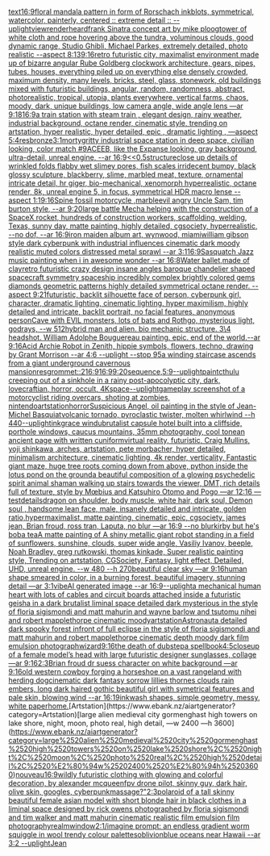 [text](https://www.ebank.nz/aiartgenerator?category=text)[16:9](https://www.ebank.nz/aiartgenerator?category=16%3A9)[floral mandala pattern in form of Rorschach inkblots, symmetrical, watercolor, painterly, centered :: extreme detail :: --uplight](https://www.ebank.nz/aiartgenerator?category=floral%2520mandala%2520pattern%2520in%2520form%2520of%2520Rorschach%2520inkblots%2C%2520symmetrical%2C%2520watercolor%2C%2520painterly%2C%2520centered%2520%3A%3A%2520extreme%2520detail%2520%3A%3A%2520--uplight)[view](https://www.ebank.nz/aiartgenerator?category=view)[render](https://www.ebank.nz/aiartgenerator?category=render)[heard](https://www.ebank.nz/aiartgenerator?category=heard)[frank Sinatra concept art by mike ploog](https://www.ebank.nz/aiartgenerator?category=frank%2520Sinatra%2520concept%2520art%2520by%2520mike%2520ploog)[tower of white cloth and rope hovering above the tundra, voluminous clouds, good dynamic range, Studio Ghibli, Michael Parkes, extremely detailed, photo realistic --aspect 8:13](https://www.ebank.nz/aiartgenerator?category=tower%2520of%2520white%2520cloth%2520and%2520rope%2520hovering%2520above%2520the%2520tundra%2C%2520voluminous%2520clouds%2C%2520good%2520dynamic%2520range%2C%2520Studio%2520Ghibli%2C%2520Michael%2520Parkes%2C%2520extremely%2520detailed%2C%2520photo%2520realistic%2520--aspect%25208%3A13)[9:16](https://www.ebank.nz/aiartgenerator?category=9%3A16)[retro futuristic city,  maximalist environment made up of bizarre angular Rube Goldberg clockwork architecture, gears, pipes, tubes, houses, everything piled up on everything else densely crowded, maximum density, many levels, bricks, steel, glass, stonework, old buildings mixed with futuristic buildings,  angular, random, randomness, abstract, photorealistic, tropical, utopia, plants everywhere, vertical farms, chaos,  moody, dark, unique buildings, low camera angle, wide angle lens  —ar 9:18](https://www.ebank.nz/aiartgenerator?category=retro%2520futuristic%2520city%2C%2520%2520maximalist%2520environment%2520made%2520up%2520of%2520bizarre%2520angular%2520Rube%2520Goldberg%2520clockwork%2520architecture%2C%2520gears%2C%2520pipes%2C%2520tubes%2C%2520houses%2C%2520everything%2520piled%2520up%2520on%2520everything%2520else%2520densely%2520crowded%2C%2520maximum%2520density%2C%2520many%2520levels%2C%2520bricks%2C%2520steel%2C%2520glass%2C%2520stonework%2C%2520old%2520buildings%2520mixed%2520with%2520futuristic%2520buildings%2C%2520%2520angular%2C%2520random%2C%2520randomness%2C%2520abstract%2C%2520photorealistic%2C%2520tropical%2C%2520utopia%2C%2520plants%2520everywhere%2C%2520vertical%2520farms%2C%2520chaos%2C%2520%2520moody%2C%2520dark%2C%2520unique%2520buildings%2C%2520low%2520camera%2520angle%2C%2520wide%2520angle%2520lens%2520%2520%E2%80%94ar%25209%3A18)[16:9](https://www.ebank.nz/aiartgenerator?category=16%3A9)[a train station with steam train , elegant design, rainy weather, industrial background, octane render, cinematic style, trending on artstation, hyper realistic, hyper detailed, epic , dramatic lighting , —aspect 5:4](https://www.ebank.nz/aiartgenerator?category=a%2520train%2520station%2520with%2520steam%2520train%2520%2C%2520elegant%2520design%2C%2520rainy%2520weather%2C%2520industrial%2520background%2C%2520octane%2520render%2C%2520cinematic%2520style%2C%2520trending%2520on%2520artstation%2C%2520hyper%2520realistic%2C%2520hyper%2520detailed%2C%2520epic%2520%2C%2520dramatic%2520lighting%2520%2C%2520%E2%80%94aspect%25205%3A4)[res](https://www.ebank.nz/aiartgenerator?category=res)[bronze](https://www.ebank.nz/aiartgenerator?category=bronze)[3:1](https://www.ebank.nz/aiartgenerator?category=3%3A1)[morty](https://www.ebank.nz/aiartgenerator?category=morty)[gritty industrial space station in deep space, civilian looking, color match #9ACEEB, like the Expanse looking, gray background, ultra-detail, unreal engine, --ar 16:9](https://www.ebank.nz/aiartgenerator?category=gritty%2520industrial%2520space%2520station%2520in%2520deep%2520space%2C%2520civilian%2520looking%2C%2520color%2520match%2520%239ACEEB%2C%2520like%2520the%2520Expanse%2520looking%2C%2520gray%2520background%2C%2520ultra-detail%2C%2520unreal%2520engine%2C%2520--ar%252016%3A9)[<<0.5](https://www.ebank.nz/aiartgenerator?category=%3C%3C0.5)[structure](https://www.ebank.nz/aiartgenerator?category=structure)[close up details of wrinkled folds flabby wet slimey pores, fish scales irridecent bumpy, black glossy sculpture, blackberry, slime, marbled meat, texture, ornamental intricate detail, hr giger, bio-mechanical, xenomorph hyperrealistic, octane render, 8k, unreal engine 5, in focus, symmetrical HDR macro lense --aspect 1:1](https://www.ebank.nz/aiartgenerator?category=close%2520up%2520details%2520of%2520wrinkled%2520folds%2520flabby%2520wet%2520slimey%2520pores%2C%2520fish%2520scales%2520irridecent%2520bumpy%2C%2520black%2520glossy%2520sculpture%2C%2520blackberry%2C%2520slime%2C%2520marbled%2520meat%2C%2520texture%2C%2520ornamental%2520intricate%2520detail%2C%2520hr%2520giger%2C%2520bio-mechanical%2C%2520xenomorph%2520hyperrealistic%2C%2520octane%2520render%2C%25208k%2C%2520unreal%2520engine%25205%2C%2520in%2520focus%2C%2520symmetrical%2520HDR%2520macro%2520lense%2520--aspect%25201%3A1)[9:16](https://www.ebank.nz/aiartgenerator?category=9%3A16)[Spine fossil motorcycle ,marble](https://www.ebank.nz/aiartgenerator?category=Spine%2520fossil%2520motorcycle%2520%2Cmarble)[evil angry Uncle Sam, tim burton style, --ar 9:20](https://www.ebank.nz/aiartgenerator?category=evil%2520angry%2520Uncle%2520Sam%2C%2520tim%2520burton%2520style%2C%2520--ar%25209%3A20)[large battle Mecha helping with the construction of a SpaceX rocket, hundreds of construction workers, scaffolding, welding, Texas, sunny day, matte painting, highly detailed, cgsociety, hyperrealistic, --no dof, --ar 16:9](https://www.ebank.nz/aiartgenerator?category=large%2520battle%2520Mecha%2520helping%2520with%2520the%2520construction%2520of%2520a%2520SpaceX%2520rocket%2C%2520hundreds%2520of%2520construction%2520workers%2C%2520scaffolding%2C%2520welding%2C%2520Texas%2C%2520sunny%2520day%2C%2520matte%2520painting%2C%2520highly%2520detailed%2C%2520cgsociety%2C%2520hyperrealistic%2C%2520--no%2520dof%2C%2520--ar%252016%3A9)[iron maiden album art, wynwood, miami](https://www.ebank.nz/aiartgenerator?category=iron%2520maiden%2520album%2520art%2C%2520wynwood%2C%2520miami)[william gibson style dark cyberpunk with industrial influences cinematic dark moody realistic muted colors distressed metal sprawl --ar 3:1](https://www.ebank.nz/aiartgenerator?category=william%2520gibson%2520style%2520dark%2520cyberpunk%2520with%2520industrial%2520influences%2520cinematic%2520dark%2520moody%2520realistic%2520muted%2520colors%2520distressed%2520metal%2520sprawl%2520--ar%25203%3A1)[16:9](https://www.ebank.nz/aiartgenerator?category=16%3A9)[Sasquatch Jazz music painting when i in awesome wonder --ar 16:8](https://www.ebank.nz/aiartgenerator?category=Sasquatch%2520Jazz%2520music%2520painting%2520when%2520i%2520in%2520awesome%2520wonder%2520--ar%252016%3A8)[Water ballet,made of clay](https://www.ebank.nz/aiartgenerator?category=Water%2520ballet%2Cmade%2520of%2520clay)[retro futuristic crazy design insane angles  baroque chandelier shaped spacecraft symmetry spaceship incredibly complex brightly colored gems diamonds geometric patterns highly detailed symmetrical octane render. --aspect 9:21](https://www.ebank.nz/aiartgenerator?category=retro%2520futuristic%2520crazy%2520design%2520insane%2520angles%2520%2520baroque%2520chandelier%2520shaped%2520spacecraft%2520symmetry%2520spaceship%2520incredibly%2520complex%2520brightly%2520colored%2520gems%2520diamonds%2520geometric%2520patterns%2520highly%2520detailed%2520symmetrical%2520octane%2520render.%2520--aspect%25209%3A21)[futuristic, backlit silhouette face of person, cyberpunk girl, character, dramatic lighting, cinematic lighting, hyper maximilism, highly detailed and intricate, backlit portrait, no facial features, anonymous person](https://www.ebank.nz/aiartgenerator?category=futuristic%2C%2520backlit%2520silhouette%2520face%2520of%2520person%2C%2520cyberpunk%2520girl%2C%2520character%2C%2520dramatic%2520lighting%2C%2520cinematic%2520lighting%2C%2520hyper%2520maximilism%2C%2520highly%2520detailed%2520and%2520intricate%2C%2520backlit%2520portrait%2C%2520no%2520facial%2520features%2C%2520anonymous%2520person)[Cave with EVIL monsters, lots of bats and Rothgo, mysterious light, godrays, --w 512](https://www.ebank.nz/aiartgenerator?category=Cave%2520with%2520EVIL%2520monsters%2C%2520lots%2520of%2520bats%2520and%2520Rothgo%2C%2520mysterious%2520light%2C%2520godrays%2C%2520--w%2520512)[hybrid man and alien. bio mechanic structure. 3\4 headshot. William Adolphe Bouguereau painting. epic. end of the world.--ar 9:16](https://www.ebank.nz/aiartgenerator?category=hybrid%2520man%2520and%2520alien.%2520bio%2520mechanic%2520structure.%25203%5C4%2520headshot.%2520William%2520Adolphe%2520Bouguereau%2520painting.%2520epic.%2520end%2520of%2520the%2520world.--ar%25209%3A16)[Acid Archie Robot in Zenith, hippie symbols, flowers, techno, drawing by Grant Morrison --ar 4:6 --uplight --stop 95](https://www.ebank.nz/aiartgenerator?category=Acid%2520Archie%2520Robot%2520in%2520Zenith%2C%2520hippie%2520symbols%2C%2520flowers%2C%2520techno%2C%2520drawing%2520by%2520Grant%2520Morrison%2520--ar%25204%3A6%2520--uplight%2520--stop%252095)[a winding staircase ascends from a giant underground cavernous mansion](https://www.ebank.nz/aiartgenerator?category=a%2520winding%2520staircase%2520ascends%2520from%2520a%2520giant%2520underground%2520cavernous%2520mansion)[res](https://www.ebank.nz/aiartgenerator?category=res)[grommet::2](https://www.ebank.nz/aiartgenerator?category=grommet%3A%3A2)[16:9](https://www.ebank.nz/aiartgenerator?category=16%3A9)[16:9](https://www.ebank.nz/aiartgenerator?category=16%3A9)[9:20](https://www.ebank.nz/aiartgenerator?category=9%3A20)[sequence,](https://www.ebank.nz/aiartgenerator?category=sequence%2C)[5:9](https://www.ebank.nz/aiartgenerator?category=5%3A9)[--uplight](https://www.ebank.nz/aiartgenerator?category=--uplight)[paint](https://www.ebank.nz/aiartgenerator?category=paint)[cthulu creeping out of a sinkhole in a rainy post-apocolyptic city, dark, lovecraftian, horror, occult, 4K](https://www.ebank.nz/aiartgenerator?category=cthulu%2520creeping%2520out%2520of%2520a%2520sinkhole%2520in%2520a%2520rainy%2520post-apocolyptic%2520city%2C%2520dark%2C%2520lovecraftian%2C%2520horror%2C%2520occult%2C%25204K)[space](https://www.ebank.nz/aiartgenerator?category=space)[--uplight](https://www.ebank.nz/aiartgenerator?category=--uplight)[gameplay screenshot of a motorcyclist riding overcars, shoting at zombies, nintendo](https://www.ebank.nz/aiartgenerator?category=gameplay%2520screenshot%2520of%2520a%2520motorcyclist%2520riding%2520overcars%2C%2520shoting%2520at%2520zombies%2C%2520nintendo)[artstation](https://www.ebank.nz/aiartgenerator?category=artstation)[horror](https://www.ebank.nz/aiartgenerator?category=horror)[Suspicious Angel, oil painting in the style of Jean-Michel Basquiat](https://www.ebank.nz/aiartgenerator?category=Suspicious%2520Angel%2C%2520oil%2520painting%2520in%2520the%2520style%2520of%2520Jean-Michel%2520Basquiat)[volcanic tornado, pyroclastic twister, molten whirlwind --h 440](https://www.ebank.nz/aiartgenerator?category=volcanic%2520tornado%2C%2520pyroclastic%2520twister%2C%2520molten%2520whirlwind%2520--h%2520440)[--uplight](https://www.ebank.nz/aiartgenerator?category=--uplight)[ink](https://www.ebank.nz/aiartgenerator?category=ink)[grace windu](https://www.ebank.nz/aiartgenerator?category=grace%2520windu)[brutalist capsule hotel built into a cliffside, porthole windows, caucus mountains, 35mm photography, cool tone](https://www.ebank.nz/aiartgenerator?category=brutalist%2520capsule%2520hotel%2520built%2520into%2520a%2520cliffside%2C%2520porthole%2520windows%2C%2520caucus%2520mountains%2C%252035mm%2520photography%2C%2520cool%2520tone)[an ancient page with written cuniform](https://www.ebank.nz/aiartgenerator?category=an%2520ancient%2520page%2520with%2520written%2520cuniform)[virtual reality, futuristic, Craig Mullins, yoji shinkawa ,arches, artstation, pete morbacher, hyper detailed, minimalism architecture, cinematic lighting, 4k render, verticality, Fantastic giant maze, huge tree roots coming down from above, python inside the lotus pond on the ground](https://www.ebank.nz/aiartgenerator?category=virtual%2520reality%2C%2520futuristic%2C%2520Craig%2520Mullins%2C%2520yoji%2520shinkawa%2520%2Carches%2C%2520artstation%2C%2520pete%2520morbacher%2C%2520hyper%2520detailed%2C%2520minimalism%2520architecture%2C%2520cinematic%2520lighting%2C%25204k%2520render%2C%2520verticality%2C%2520Fantastic%2520giant%2520maze%2C%2520huge%2520tree%2520roots%2520coming%2520down%2520from%2520above%2C%2520python%2520inside%2520the%2520lotus%2520pond%2520on%2520the%2520ground)[a beautiful composition of a glowing psychedelic spirit animal shaman walking up stairs towards the viewer, DMT,  rich details full of texture, style by Mœbius and Katsuhiro Otomo and Pogo —ar 12:16 —test](https://www.ebank.nz/aiartgenerator?category=a%2520beautiful%2520composition%2520of%2520a%2520glowing%2520psychedelic%2520spirit%2520animal%2520shaman%2520walking%2520up%2520stairs%2520towards%2520the%2520viewer%2C%2520DMT%2C%2520%2520rich%2520details%2520full%2520of%2520texture%2C%2520style%2520by%2520M%C5%93bius%2520and%2520Katsuhiro%2520Otomo%2520and%2520Pogo%2520%E2%80%94ar%252012%3A16%2520%E2%80%94test)[details](https://www.ebank.nz/aiartgenerator?category=details)[dragon on shoulder, body muscle, white hair, dark soul, Demon soul , handsome,lean face, male, insanely detailed and intricate, golden ratio,hypermaximalist, matte painting, cinematic, epic, cgsociety, james jean, Brian froud, ross tran, Laputa, no blur —ar 16:9 --no blur](https://www.ebank.nz/aiartgenerator?category=dragon%2520on%2520shoulder%2C%2520body%2520muscle%2C%2520white%2520hair%2C%2520dark%2520soul%2C%2520Demon%2520soul%2520%2C%2520handsome%2Clean%2520face%2C%2520male%2C%2520insanely%2520detailed%2520and%2520intricate%2C%2520golden%2520ratio%2Chypermaximalist%2C%2520matte%2520painting%2C%2520cinematic%2C%2520epic%2C%2520cgsociety%2C%2520james%2520jean%2C%2520Brian%2520froud%2C%2520ross%2520tran%2C%2520Laputa%2C%2520no%2520blur%2520%E2%80%94ar%252016%3A9%2520--no%2520blur)[kirby but he's boba tea](https://www.ebank.nz/aiartgenerator?category=kirby%2520but%2520he%27s%2520boba%2520tea)[A matte painting of A shiny metallic giant robot standing in a field of sunflowers, sunshine, clouds,  super wide angle, Vasiliy Ivanov, beeple, Noah Bradley, greg rutkowski, thomas kinkade,  Super realistic painting style, Trending on artstation, CGSociety, Fantasy, light effect, Detailed, UHD, unreal engine.  --w 480 --h 270](https://www.ebank.nz/aiartgenerator?category=A%2520matte%2520painting%2520of%2520A%2520shiny%2520metallic%2520giant%2520robot%2520standing%2520in%2520a%2520field%2520of%2520sunflowers%2C%2520sunshine%2C%2520clouds%2C%2520%2520super%2520wide%2520angle%2C%2520Vasiliy%2520Ivanov%2C%2520beeple%2C%2520Noah%2520Bradley%2C%2520greg%2520rutkowski%2C%2520thomas%2520kinkade%2C%2520%2520Super%2520realistic%2520painting%2520style%2C%2520Trending%2520on%2520artstation%2C%2520CGSociety%2C%2520Fantasy%2C%2520light%2520effect%2C%2520Detailed%2C%2520UHD%2C%2520unreal%2520engine.%2520%2520--w%2520480%2520--h%2520270)[beautiful clear sky —ar 9:16](https://www.ebank.nz/aiartgenerator?category=beautiful%2520clear%2520sky%2520%E2%80%94ar%25209%3A16)[human shape smeared in color, in a burning forest, beautiful imagery, stunning detail —ar 3:1](https://www.ebank.nz/aiartgenerator?category=human%2520shape%2520smeared%2520in%2520color%2C%2520in%2520a%2520burning%2520forest%2C%2520beautiful%2520imagery%2C%2520stunning%2520detail%2520%E2%80%94ar%25203%3A1)[vibe](https://www.ebank.nz/aiartgenerator?category=vibe)[AI generated image --ar 16:9](https://www.ebank.nz/aiartgenerator?category=AI%2520generated%2520image%2520--ar%252016%3A9)[--uplight](https://www.ebank.nz/aiartgenerator?category=--uplight)[a mechanical human heart with lots of cables and circuit boards attached inside a futuristic geisha in a dark brutalist liminal space detailed dark mysterious in the style of floria sigismondi and matt mahurin and wayne barlow and tsutomu nihei and robert mapplethorpe cinematic moody](https://www.ebank.nz/aiartgenerator?category=a%2520mechanical%2520human%2520heart%2520with%2520lots%2520of%2520cables%2520and%2520circuit%2520boards%2520attached%2520inside%2520a%2520futuristic%2520geisha%2520in%2520a%2520dark%2520brutalist%2520liminal%2520space%2520detailed%2520dark%2520mysterious%2520in%2520the%2520style%2520of%2520floria%2520sigismondi%2520and%2520matt%2520mahurin%2520and%2520wayne%2520barlow%2520and%2520tsutomu%2520nihei%2520and%2520robert%2520mapplethorpe%2520cinematic%2520moody)[artstation](https://www.ebank.nz/aiartgenerator?category=artstation)[Astronaut](https://www.ebank.nz/aiartgenerator?category=Astronaut)[a detailed dark spooky forest infront of full eclipse in the style of floria sigismondi and matt mahurin and robert mapplethorpe cinematic depth moody dark film emulsion photograph](https://www.ebank.nz/aiartgenerator?category=a%2520detailed%2520dark%2520spooky%2520forest%2520infront%2520of%2520full%2520eclipse%2520in%2520the%2520style%2520of%2520floria%2520sigismondi%2520and%2520matt%2520mahurin%2520and%2520robert%2520mapplethorpe%2520cinematic%2520depth%2520moody%2520dark%2520film%2520emulsion%2520photograph)[wizard](https://www.ebank.nz/aiartgenerator?category=wizard)[9:16](https://www.ebank.nz/aiartgenerator?category=9%3A16)[the death of dubstep](https://www.ebank.nz/aiartgenerator?category=the%2520death%2520of%2520dubstep)[a spellbook](https://www.ebank.nz/aiartgenerator?category=a%2520spellbook)[4:5](https://www.ebank.nz/aiartgenerator?category=4%3A5)[closeup of a female model’s head with large futuristic designer sunglasses, collage —ar 9:16](https://www.ebank.nz/aiartgenerator?category=closeup%2520of%2520a%2520female%2520model%E2%80%99s%2520head%2520with%2520large%2520futuristic%2520designer%2520sunglasses%2C%2520collage%2520%E2%80%94ar%25209%3A16)[2:3](https://www.ebank.nz/aiartgenerator?category=2%3A3)[Brian froud dr suess character on white background —ar 9:16](https://www.ebank.nz/aiartgenerator?category=Brian%2520froud%2520dr%2520suess%2520character%2520on%2520white%2520background%2520%E2%80%94ar%25209%3A16)[old western cowboy forging a horseshoe on a vast rangeland with herding dog](https://www.ebank.nz/aiartgenerator?category=old%2520western%2520cowboy%2520forging%2520a%2520horseshoe%2520on%2520a%2520vast%2520rangeland%2520with%2520herding%2520dog)[cinematic dark fantasy sorrow lillies thornes clouds rain embers, long dark haired gothic beautiful girl with symetrical features and pale skin, blowing wind --ar 16:19](https://www.ebank.nz/aiartgenerator?category=cinematic%2520dark%2520fantasy%2520sorrow%2520lillies%2520thornes%2520clouds%2520rain%2520embers%2C%2520long%2520dark%2520haired%2520gothic%2520beautiful%2520girl%2520with%2520symetrical%2520features%2520and%2520pale%2520skin%2C%2520blowing%2520wind%2520--ar%252016%3A19)[inkwash shapes, simple geometry, messy, white paper](https://www.ebank.nz/aiartgenerator?category=inkwash%2520shapes%2C%2520simple%2520geometry%2C%2520messy%2C%2520white%2520paper)[home.](https://www.ebank.nz/aiartgenerator?category=home.)[Artstation](https://www.ebank.nz/aiartgenerator?category=Artstation)[large alien medieval city gormenghast high towers on lake shore, night, moon, photo real, high detail, —w 2400 —h 3600](https://www.ebank.nz/aiartgenerator?category=large%2520alien%2520medieval%2520city%2520gormenghast%2520high%2520towers%2520on%2520lake%2520shore%2C%2520night%2C%2520moon%2C%2520photo%2520real%2C%2520high%2520detail%2C%2520%E2%80%94w%25202400%2520%E2%80%94h%25203600)[nouveau](https://www.ebank.nz/aiartgenerator?category=nouveau)[16:9](https://www.ebank.nz/aiartgenerator?category=16%3A9)[wildly futuristic clothing with glowing and colorful decoration, by alexander mcqueen](https://www.ebank.nz/aiartgenerator?category=wildly%2520futuristic%2520clothing%2520with%2520glowing%2520and%2520colorful%2520decoration%2C%2520by%2520alexander%2520mcqueen)[fpv drone pilot, skinny guy, dark hair, olive skin, googles, cyberpunk](https://www.ebank.nz/aiartgenerator?category=fpv%2520drone%2520pilot%2C%2520skinny%2520guy%2C%2520dark%2520hair%2C%2520olive%2520skin%2C%2520googles%2C%2520cyberpunk)[massage?"](https://www.ebank.nz/aiartgenerator?category=massage%3F%22)[2:3](https://www.ebank.nz/aiartgenerator?category=2%3A3)[polaroid of a tall skinny beautiful female asian model with short blonde hair in black clothes in a liminal space designed by rick owens photographed by floria sigismondi and tim walker  and matt mahurin cinematic realistic film emulsion film photography](https://www.ebank.nz/aiartgenerator?category=polaroid%2520of%2520a%2520tall%2520skinny%2520beautiful%2520female%2520asian%2520model%2520with%2520short%2520blonde%2520hair%2520in%2520black%2520clothes%2520in%2520a%2520liminal%2520space%2520designed%2520by%2520rick%2520owens%2520photographed%2520by%2520floria%2520sigismondi%2520and%2520tim%2520walker%2520%2520and%2520matt%2520mahurin%2520cinematic%2520realistic%2520film%2520emulsion%2520film%2520photography)[realm](https://www.ebank.nz/aiartgenerator?category=realm)[window](https://www.ebank.nz/aiartgenerator?category=window)[2:1](https://www.ebank.nz/aiartgenerator?category=2%3A1)[/imagine prompt: an endless gradient worm squiggle in wool trendy colour palettes](https://www.ebank.nz/aiartgenerator?category=/imagine%2520prompt%3A%2520an%2520endless%2520gradient%2520worm%2520squiggle%2520in%2520wool%2520trendy%2520colour%2520palettes)[oblivion](https://www.ebank.nz/aiartgenerator?category=oblivion)[blue oceans near Hawaii --ar 3:2 --uplight](https://www.ebank.nz/aiartgenerator?category=blue%2520oceans%2520near%2520Hawaii%2520--ar%25203%3A2%2520--uplight)[Jean](https://www.ebank.nz/aiartgenerator?category=Jean)